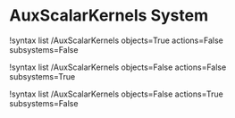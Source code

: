 <!-- MOOSE Documentation Stub: Remove this when content is added. -->

# AuxScalarKernels System

!syntax list /AuxScalarKernels objects=True actions=False subsystems=False

!syntax list /AuxScalarKernels objects=False actions=False subsystems=True

!syntax list /AuxScalarKernels objects=False actions=True subsystems=False

